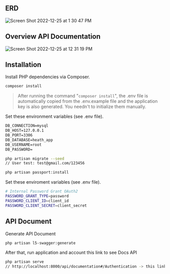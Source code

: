 ## ERD

![Screen Shot 2022-12-25 at 1 30 47 PM](https://user-images.githubusercontent.com/29978555/209457947-e36fde3d-4a75-4008-bb73-f294abb82a37.png)

## Overview API Documentation
![Screen Shot 2022-12-25 at 12 31 19 PM](https://user-images.githubusercontent.com/29978555/209457958-05d2b43e-92a9-4fe0-b279-0f7129f39ed6.png)


## Installation

Install PHP dependencies via Composer.

```bash
composer install
```

> After running the command "`composer install`", the .env file is automatically copied from the .env.example file and the application key is also generated. You needn't to initialize them manually.


Set these environment variables (see .env file).

```txt
DB_CONNECTION=mysql
DB_HOST=127.0.0.1
DB_PORT=3306
DB_DATABASE=heath_app
DB_USERNAME=root
DB_PASSWORD=
```


```bash
php artisan migrate --seed
// User test: test@gmail.com/123456
```

```bash
php artisan passport:install
```

Set these enviroment variables (see .env file).

```bash
# Internal Password Grant OAuth2
PASSWORD_GRANT_TYPE=password
PASSWORD_CLIENT_ID=client_id
PASSWORD_CLIENT_SECRET=client_secret
```
## API Document
Generate API Document 

```bash
php artisan l5-swagger:generate
```
After that, run application and account this link to see Docs API

```bash
php artisan serve
// http://localhost:8000/api/documentation#/Authentication -> this link
```
